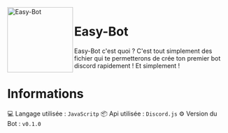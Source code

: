 <img align=left src="https://w7.pngwing.com/pngs/855/934/png-transparent-discord-computer-icons-online-chat-video-game-internet-bot-honeycomb-miscellaneous-blue-rectangle.png" width="150" alt="Easy-Bot" />

# Easy-Bot
Easy-Bot c'est quoi ? C'est tout simplement des fichier qui te permetterons de crée ton premier bot discord rapidement ! Et simplement !

# Informations

💻 Langage utilisée : `JavaScritp` 📦 Api utilisée : `Discord.js` ⚙️ Version du Bot : `v0.1.0`
